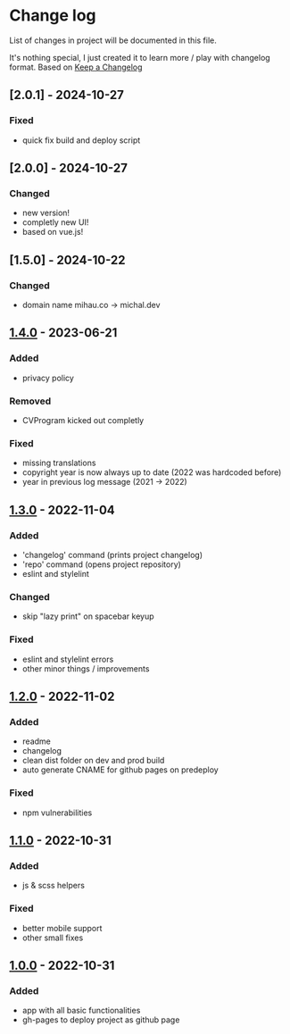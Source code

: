 # Change log

List of changes in project will be documented in this file.

It's nothing special, I just created it to learn more / play with changelog format. Based on [Keep a Changelog](https://keepachangelog.com/en/1.0.0/)

## [2.0.1] - 2024-10-27

### Fixed
- quick fix build and deploy script

## [2.0.0] - 2024-10-27

### Changed
- new version!
- completly new UI!
- based on vue.js!

## [1.5.0] - 2024-10-22

### Changed
- domain name mihau.co -> michal.dev

## [1.4.0] - 2023-06-21

### Added

- privacy policy

### Removed

- CVProgram kicked out completly

### Fixed

- missing translations
- copyright year is now always up to date (2022 was hardcoded before)
- year in previous log message (2021 -> 2022)

## [1.3.0] - 2022-11-04

### Added

- 'changelog' command (prints project changelog)
- 'repo' command (opens project repository)
- eslint and stylelint

### Changed

- skip "lazy print" on spacebar keyup

### Fixed

- eslint and stylelint errors
- other minor things / improvements


## [1.2.0] - 2022-11-02

### Added

- readme
- changelog
- clean dist folder on dev and prod build
- auto generate CNAME for github pages on predeploy

### Fixed

- npm vulnerabilities

## [1.1.0] - 2022-10-31

### Added

- js & scss helpers

### Fixed

- better mobile support
- other small fixes

## [1.0.0] - 2022-10-31

### Added

- app with all basic functionalities
- gh-pages to deploy project as github page

[1.4.0]: https://github.com/mihauco/mihauco.github.io/compare/v1.3.0...v1.4.0
[1.3.0]: https://github.com/mihauco/mihauco.github.io/compare/v1.2.0...v1.3.0
[1.2.0]: https://github.com/mihauco/mihauco.github.io/compare/v1.1.0...v1.2.0
[1.1.0]: https://github.com/mihauco/mihauco.github.io/compare/v1.0.0...v1.1.0
[1.0.0]: https://github.com/mihauco/mihauco.github.io/releases/tag/v1.0.0
